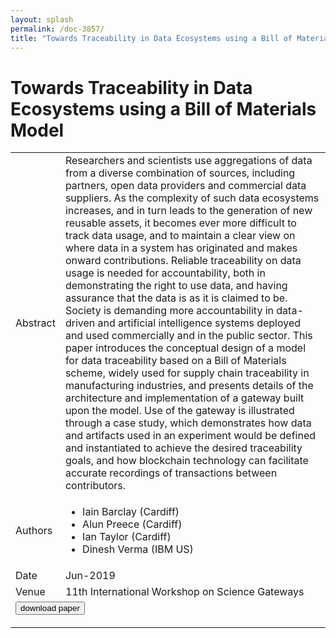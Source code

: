 ```yaml
---
layout: splash
permalink: /doc-3857/
title: "Towards Traceability in Data Ecosystems using a Bill of Materials Model"
---
```


# Towards Traceability in Data Ecosystems using a Bill of Materials Model

<table>
    <tbody>
    <tr>
        <td>Abstract</td>
        <td>Researchers and scientists use aggregations of data from a diverse combination of sources, including partners, open data providers and commercial data suppliers. As the complexity of such data ecosystems increases, and in turn leads to the generation of new reusable assets, it becomes ever more difficult to track data usage, and to maintain a clear view on where data in a system has originated and makes onward contributions. Reliable traceability on data usage is needed for accountability, both in demonstrating the right to use data, and having assurance that the data is as it is claimed to be. Society is demanding more accountability in data-driven and artificial intelligence systems deployed and used commercially and in the public sector. This paper introduces the conceptual design of a model for data traceability based on a Bill of Materials scheme, widely used for supply chain traceability in manufacturing industries, and presents details of the architecture and implementation of a gateway built upon the model. Use of the gateway is illustrated through a case study, which demonstrates how data and artifacts used in an experiment would be defined and instantiated to achieve the desired traceability goals, and how blockchain technology can facilitate accurate recordings of transactions between contributors.</td>
    </tr>
    <tr>
        <td>Authors</td>
        <td>
            <ul>
                <li>Iain Barclay (Cardiff)</li>
                <li>Alun Preece (Cardiff)</li>
                <li>Ian Taylor (Cardiff)</li>
                <li>Dinesh Verma (IBM US)</li>
            </ul>
        </td>
    </tr>
    <tr>
        <td>Date</td>
        <td>Jun-2019</td>
    </tr>
    <tr>
        <td>Venue</td>
        <td>11th International Workshop on Science Gateways</td>
    </tr>
        <tr>
            <td colspan="2">
                <form method="get" action="https://ibm.box.com/v/doc-3857-paper">
                    <button type="submit">download paper</button>
                </form>
            </td>
        </tr>
    </tbody>
</table>
